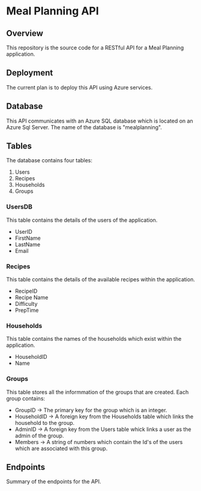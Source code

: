 # Meal Planning API
## Overview
This repository is the source code for a RESTful API for a Meal Planning application.

## Deployment
The current plan is to deploy this API using Azure services.

## Database
This API communicates with an Azure SQL database which is located on an Azure Sql Server. The name of the database is "mealplanning".

## Tables
The database contains four tables:
1. Users
2. Recipes
3. Households
4. Groups

### UsersDB
This table contains the details of the users of the application.
- UserID
- FirstName
- LastName
- Email

### Recipes
This table contains the details of the available recipes within the application.
- RecipeID
- Recipe Name
- Difficulty
- PrepTime

### Households
This table contains the names of the households which exist within the application.
- HouseholdID
- Name

### Groups
This table stores all the informmation of the groups that are created. Each group contains:
- GroupID -> The primary key for the group which is an integer.
- HouseholdID -> A foreign key from the Households table which links the household to the group.
- AdminID -> A foreign key from the Users table whick links a user as the admin of the group.
- Members -> A string of numbers which contain the Id's of the users which are associated with this group.


## Endpoints
Summary of the endpoints for the API.